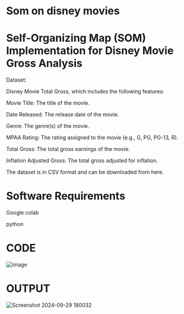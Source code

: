 # Som on disney movies
# Self-Organizing Map (SOM) Implementation for Disney Movie Gross Analysis
Dataset:

Disney Movie Total Gross, which includes the following features:

Movie Title: The title of the movie.

Date Released: The release date of the movie.

Genre: The genre(s) of the movie.

MPAA Rating: The rating assigned to the movie (e.g., G, PG, PG-13, R).

Total Gross: The total gross earnings of the movie.

Inflation Adjusted Gross: The total gross adjusted for inflation.

The dataset is in CSV format and can be downloaded from here.

# Software Requirements
Google colab

python

# CODE
![image](https://github.com/user-attachments/assets/3c425e81-ea97-4189-944e-148a48fe1896)

# OUTPUT
![Screenshot 2024-09-29 180032](https://github.com/user-attachments/assets/343451a4-c2af-4625-8209-790f4377df38)

